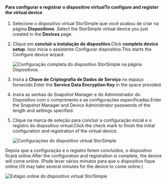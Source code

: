 #### <a name="to-configure-and-register-the-virtual-device"></a><span data-ttu-id="ffd43-101">Para configurar e registrar o dispositivo virtual</span><span class="sxs-lookup"><span data-stu-id="ffd43-101">To configure and register the virtual device</span></span>

1. <span data-ttu-id="ffd43-102">Selecione o dispositivo virtual StorSimple que você acabou de criar na página **Dispositivos** .</span><span class="sxs-lookup"><span data-stu-id="ffd43-102">Select the StorSimple virtual device you just created in the **Devices** page.</span></span>
2. <span data-ttu-id="ffd43-103">Clique em **concluir a instalação do dispositivo**.</span><span class="sxs-lookup"><span data-stu-id="ffd43-103">Click **complete device setup**.</span></span> <span data-ttu-id="ffd43-104">Isso inicia o assistente Configurar dispositivo.</span><span class="sxs-lookup"><span data-stu-id="ffd43-104">This starts the Configure device wizard.</span></span>
    
    ![Configuração completa do dispositivo StorSimple na página Dispositivos](./media/storsimple-configure-register-virtual-device/StorSimple_CompleteDeviceSetupSVA1M.png)

4. <span data-ttu-id="ffd43-106">Insira a **Chave de Criptografia de Dados de Serviço** no espaço fornecido.</span><span class="sxs-lookup"><span data-stu-id="ffd43-106">Enter the **Service Data Encryption Key** in the space provided.</span></span>

5. <span data-ttu-id="ffd43-107">Insira as senhas do Snapshot Manager e do Administrador do Dispositivo com o comprimento e as configurações especificadas.</span><span class="sxs-lookup"><span data-stu-id="ffd43-107">Enter the Snapshot Manager and Device Administrator passwords of the length and settings specified.</span></span>

6. <span data-ttu-id="ffd43-108">Clique na marca de seleção para concluir a configuração inicial e o registro do dispositivo virtual.</span><span class="sxs-lookup"><span data-stu-id="ffd43-108">Click the check mark to finish the initial configuration and registration of the virtual device.</span></span> 
    
    ![Configurações do dispositivo virtual StorSimple](./media/storsimple-configure-register-virtual-device/StorSimple_VirtualDeviceSettings1.png)

<span data-ttu-id="ffd43-110">Depois que a configuração e o registro forem concluídos, o dispositivo ficará online.</span><span class="sxs-lookup"><span data-stu-id="ffd43-110">After the configuration and registration is complete, the device will come online.</span></span> <span data-ttu-id="ffd43-111">(Pode levar vários minutos para que o dispositivo fique online.)</span><span class="sxs-lookup"><span data-stu-id="ffd43-111">(It may take several minutes for the device to come online.)</span></span>

![Estágio online do dispositivo virtual StorSimple](./media/storsimple-configure-register-virtual-device/StorSimple_VirtualDeviceOnline1M.png)


